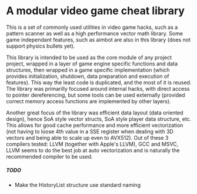 # A modular video game cheat library

This is a set of commonly used utilities in video game hacks, such as a pattern scanner as well as a high performance vector math library. Some game independant features, such as aimbot are also in this library (does not support physics bullets yet).

This library is intended to be used as the core module of any project project, wrapped in a layer of game engine specific functions and data structures, then wrapped in a game specific implementation (which provides initialization, shutdown, data preparation and execution of features). This way the least code is duplicated, and the most of it is reused. The library was primarilly focused around internal hacks, with direct access to pointer dereferencing, but some tools can be used externally (provided correct memory access functions are implemented by other layers).

Another great focus of the library was efficient data layout (data oriented design), hence SoA style vector structs, SoA style player data structure, etc. This allows for good cache performance and more efficient vectorization (not having to loose 4th value in a SSE register when dealing with 3D vectors and being able to scale up even to AVX512). Out of these 3 compilers tested: LLVM (together with Apple's LLVM), GCC and MSVC, LLVM seems to do the best job at auto vectorization and is naturally the recommended compiler to be used.

##### TODO
- Make the HistoryList structure use standard naming
